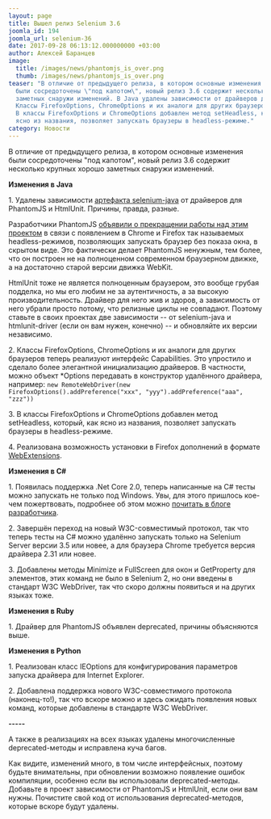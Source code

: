 ```yaml
---
layout: page
title: Вышел релиз Selenium 3.6
joomla_id: 194
joomla_url: selenium-36
date: 2017-09-28 06:13:12.000000000 +03:00
author: Алексей Баранцев
image:
  title: /images/news/phantomjs_is_over.png
  thumb: /images/news/phantomjs_is_over.png
teaser: "В отличие от предыдущего релиза, в котором основные изменения
  были сосредоточены \"под капотом\", новый релиз 3.6 содержит несколько крупных хорошо
  заметных снаружи изменений. В Java удалены зависимости от драйверов для PhantomJS и HtmlUnit.ъ
  Классы FirefoxOptions, ChromeOptions и их аналоги для других браузеров теперь реализуют интерфейс Capabilities.
  В классы FirefoxOptions и ChromeOptions добавлен метод setHeadless, который, как
  ясно из названия, позволяет запускать браузеры в headless-режиме."
category: Новости
---
```

<p>В отличие от предыдущего релиза, в котором основные изменения были сосредоточены "под капотом", новый релиз 3.6 содержит несколько крупных хорошо заметных снаружи изменений.</p>
<p><strong>Изменения в Java</strong></p>
<p>1. Удалены зависимости <a href="http://search.maven.org/#artifactdetails%7Corg.seleniumhq.selenium%7Cselenium-java%7C3.6.0%7Cjar" rel="alternate">артефакта selenium-java</a> от драйверов для PhantomJS и HtmlUnit. Причины, правда, разные.</p>
<p>Разработчики PhantomJS <a href="https://medium.com/devschacht/phantomjs-is-over-df065e5b23bf" rel="alternate">объявили о прекращении работы над этим проектом</a> в связи с появлением в Chrome и Firefox так называемых headless-режимов, позволяющих запускать браузер без показа окна, в скрытом виде. Это фактически делает PhantomJS ненужным, тем более, что он построен не на полноценном современном браузерном движке, а на достаточно старой версии движка WebKit.</p>
<p>HtmlUnit тоже не является полноценным браузером, это вообще грубая подделка, но мы его любим не за аутентичность, а за высокую производительность. Драйвер для него жив и здоров, а зависимость от него убрали просто потому, что релизные циклы не совпадают. Поэтому ставьте в своих проектах две зависимости -- от selenium-java и htmlunit-driver (если он вам нужен, конечно) -- и обновляйте их версии независимо.</p>
<p>2. Классы FirefoxOptions, ChromeOptions и их аналоги для других браузеров теперь реализуют интерфейс Capabilities. Это упростило и сделало более элегантной инициализацию драйверов. В частности, можно объект *Options передавать в конструктор удалённого драйвера, например: <code>new RemoteWebDriver(new FirefoxOptions().addPreference("xxx", "yyy").addPreference("aaa", "zzz"))</code></p>
<p>3. В классы FirefoxOptions и ChromeOptions добавлен метод setHeadless, который, как ясно из названия, позволяет запускать браузеры в headless-режиме.</p>
<p>4. Реализована возможность установки в Firefox дополнений в формате <a href="https://developer.mozilla.org/ru/Add-ons/WebExtensions" rel="alternate">WebExtensions</a>.</p>
<p><strong>Изменения в C#</strong></p>
<p>1. Появилась поддержка .Net Core 2.0, теперь написанные на C# тесты можно запускать не только под Windows. Увы, для этого пришлось кое-чем пожертвовать, подробнее об этом можно <a href="http://jimevansmusic.blogspot.ru/2017/09/selenium-webdriver-support-for-net-core.html" rel="alternate">почитать в блоге разработчика</a>.</p>
<p>2. Завершён переход на новый W3C-совместимый протокол, так что теперь тесты на C# можно удалённо запускать только на Selenium Server версии 3.5 или новее, а для браузера Chrome требуется версия драйвера 2.31 или новее.</p>
<p>3. Добавлены методы Minimize и FullScreen для окон и GetProperty для элементов, этих команд не было в Selenium 2, но они введены в стандарт W3C WebDriver, так что скоро должны появиться и на других языках тоже.</p>
<p><strong>Изменения в Ruby</strong></p>
<p>1. Драйвер для PhantomJS объявлен deprecated, причины объясняются выше.</p>
<p><strong>Изменения в Python</strong></p>
<p>1. Реализован класс IEOptions для конфигурирования параметров запуска драйвера для Internet Explorer.</p>
<p>2. Добавлена поддержка нового W3C-совместимого протокола (наконец-то!), так что вскоре можно и здесь ожидать появления новых команд, которые добавлены в стандарте W3C WebDriver.</p>
<p><strong>-----</strong></p>
<p>А также в реализациях на всех языках удалены многочисленные deprecated-методы и исправлена куча багов.</p>
<p>Как видите, изменений много, в том числе интерфейсных, поэтому будьте внимательны, при обновлении возможно появление ошибок компиляции, особенно если вы использовали deprecated-методы. Добавьте в проект зависимости от PhantomJS и HtmlUnit, если они вам нужны. Почистите свой код от использования deprecated-методов, которые вскоре будут удалены.</p>
